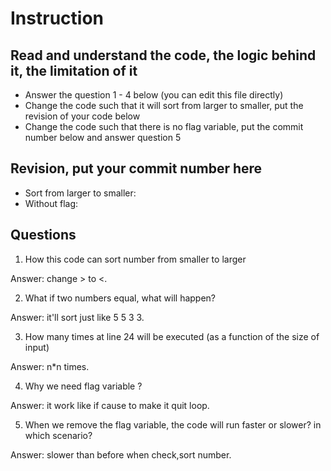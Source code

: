 ﻿# Instruction

## Read and understand the code, the logic behind it, the limitation of it
* Answer the question 1 - 4 below (you can edit this file directly)
* Change the code such that it will sort from larger to smaller, put the revision of your code below
* Change the code such that there is no flag variable, put the commit number below and answer question 5 


## Revision, put your commit number here
* Sort from larger to smaller: 
* Without flag:

## Questions
1. How this code can sort number from smaller to larger
 
Answer: change > to <.

2. What if two numbers equal, what will happen? 

Answer: it'll sort just like 5 5 3 3.

3. How many times at line 24 will be executed (as a function of the size of input) 

Answer: n*n times.

4. Why we need flag variable ? 

Answer: it work like if cause to make it quit loop.

5. When we remove the flag variable, the code will run faster or slower? in which scenario? 

Answer: slower than before when check,sort number.